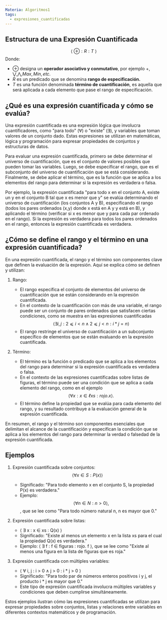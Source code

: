 ```yaml
---
Materia: Algoritmos1
tags:
  - expresiones_cuantificadas
---
```

## Estructura de una Expresión Cuantificada
$$
\langle \ \oplus : R : T \  \rangle 
$$
Donde:
- $\oplus$ designa un **operador asociativo y conmutativo**, por ejemplo $+,\bigvee, \bigwedge, Max, Min, etc.$
- $R$ es un predicado que se denomina **rango de especificación.**
- $T$ es una función denominada **término de cuantificación**, es aquella que será aplicada a cada elemento que pase el rango de especificación.

## ¿Qué es una expresión cuantificada y cómo se evalúa?
Una expresión cuantificada es una expresión lógica que involucra cuantificadores, como "para todo" (∀) o "existe" (∃), y variables que toman valores de un conjunto dado. Estas expresiones se utilizan en matemáticas, lógica y programación para expresar propiedades de conjuntos y estructuras de datos.

Para evaluar una expresión cuantificada, primero se debe determinar el universo de cuantificación, que es el conjunto de valores posibles que pueden tomar las variables. Luego, se debe especificar el rango, que es el subconjunto del universo de cuantificación que se está considerando. Finalmente, se debe aplicar el término, que es la función que se aplica a los elementos del rango para determinar si la expresión es verdadera o falsa.

Por ejemplo, la expresión cuantificada "para todo x en el conjunto A, existe un y en el conjunto B tal que x es menor que y" se evalúa determinando el universo de cuantificación (los conjuntos A y B), especificando el rango (todos los pares ordenados (x,y) donde x está en A y y está en B), y aplicando el término (verificar si x es menor que y para cada par ordenado en el rango). Si la expresión es verdadera para todos los pares ordenados en el rango, entonces la expresión cuantificada es verdadera.

## ¿Cómo se define el rango y el término en una expresión cuantificada?
En una expresión cuantificada, el rango y el término son componentes clave que definen la evaluación de la expresión. Aquí se explica cómo se definen y utilizan:

1. Rango:
   - El rango especifica el conjunto de elementos del universo de cuantificación que se están considerando en la expresión cuantificada.
   - En el contexto de la cuantificación con más de una variable, el rango puede ser un conjunto de pares ordenados que satisfacen ciertas condiciones, como se muestra en las expresiones cuantificadas 
   $$⟨ ∃ i, j : 2 ⩽ i < n ∧ 2 ⩽ j < n : i * j = n ⟩$$
   - El rango restringe el universo de cuantificación a un subconjunto específico de elementos que se están evaluando en la expresión cuantificada.

2. Término:
   - El término es la función o predicado que se aplica a los elementos del rango para determinar si la expresión cuantificada es verdadera o falsa.
   - En el contexto de las expresiones cuantificadas sobre listas de figuras, el término puede ser una condición que se aplica a cada elemento del rango, como en el ejemplo $$⟨ ∀ x : x ∈ ℓ xs : rojo. x ⟩.$$
   - El término define la propiedad que se evalúa para cada elemento del rango, y su resultado contribuye a la evaluación general de la expresión cuantificada.

En resumen, el rango y el término son componentes esenciales que delimitan el alcance de la cuantificación y especifican la condición que se aplica a los elementos del rango para determinar la verdad o falsedad de la expresión cuantificada.
## Ejemplos
1. Expresión cuantificada sobre conjuntos:
    $$⟨ ∀ x ∈ S : P(x) ⟩$$
   - Significado: "Para todo elemento x en el conjunto S, la propiedad P(x) es verdadera."
   - Ejemplo: $$⟨ ∀ n ∈ N : n > 0 ⟩,$$, que se lee como "Para todo número natural n, n es mayor que 0."

2. Expresión cuantificada sobre listas:
   - ⟨ ∃ x : x ∈ xs : Q(x) ⟩
   - Significado: "Existe al menos un elemento x en la lista xs para el cual la propiedad Q(x) es verdadera."
   - Ejemplo: ⟨ ∃ f : f ∈ figuras : rojo. f ⟩, que se lee como "Existe al menos una figura en la lista de figuras que es roja."

3. Expresión cuantificada con múltiples variables:
   - ⟨ ∀ i, j : i > 0 ∧ j > 0 : i * j > 0 ⟩
   - Significado: "Para todo par de números enteros positivos i y j, el producto i * j es mayor que 0."
   - Este tipo de expresión cuantificada involucra múltiples variables y condiciones que deben cumplirse simultáneamente.

Estos ejemplos ilustran cómo las expresiones cuantificadas se utilizan para expresar propiedades sobre conjuntos, listas y relaciones entre variables en diferentes contextos matemáticos y de programación.
